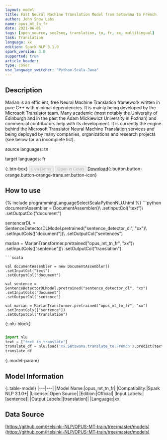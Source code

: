 ```yaml
---
layout: model
title: Fast Neural Machine Translation Model from Setswana to French
author: John Snow Labs
name: opus_mt_tn_fr
date: 2021-06-01
tags: [open_source, seq2seq, translation, tn, fr, xx, multilingual]
task: Translation
language: xx
edition: Spark NLP 3.1.0
spark_version: 3.0
supported: true
article_header:
type: cover
use_language_switcher: "Python-Scala-Java"
---
```


## Description

Marian is an efficient, free Neural Machine Translation framework written in pure C++ with minimal dependencies. It is mainly being developed by the Microsoft Translator team. Many academic (most notably the University of Edinburgh and in the past the Adam Mickiewicz University in Poznań) and commercial contributors help with its development.
It is currently the engine behind the Microsoft Translator Neural Machine Translation services and being deployed by many companies, organizations and research projects (see below for an incomplete list).

source languages: tn

target languages: fr

{:.btn-box}
<button class="button button-orange" disabled>Live Demo</button>
<button class="button button-orange" disabled>Open in Colab</button>
[Download](https://s3.amazonaws.com/auxdata.johnsnowlabs.com/public/models/opus_mt_tn_fr_xx_3.1.0_2.4_1622555918683.zip){:.button.button-orange.button-orange-trans.arr.button-icon}

## How to use



<div class="tabs-box" markdown="1">
{% include programmingLanguageSelectScalaPythonNLU.html %}
```python
documentAssembler = DocumentAssembler()\ 
.setInputCol("text")\ 
.setOutputCol("document")

sentencerDL = SentenceDetectorDLModel.pretrained("sentence_detector_dl", "xx")\ 
.setInputCols(["document"])\ 
.setOutputCol("sentences")

marian = MarianTransformer.pretrained("opus_mt_tn_fr", "xx")\ 
.setInputCols(["sentence"])\ 
.setOutputCol("translation")
```
```scala

val documentAssembler = new DocumentAssembler()
.setInputCol("text")
.setOutputCol("document")

val sentence = SentenceDetectorDLModel.pretrained("sentence_detector_dl", "xx")
.setInputCols("document")
.setOutputCol("sentence")

val marian = MarianTransformer.pretrained("opus_mt_tn_fr", "xx")
.setInputCols(["sentence"])
.setOutputCol("translation")
```

{:.nlu-block}
```python

import nlu
text = ["text to translate"]
translate_df = nlu.load('xx.Setswana.translate_to.French').predict(text, output_level='sentence')
translate_df
```
</div>

{:.model-param}
## Model Information

{:.table-model}
|---|---|
|Model Name:|opus_mt_tn_fr|
|Compatibility:|Spark NLP 3.1.0+|
|License:|Open Source|
|Edition:|Official|
|Input Labels:|[sentence]|
|Output Labels:|[translation]|
|Language:|xx|

## Data Source

[https://github.com/Helsinki-NLP/OPUS-MT-train/tree/master/models](https://github.com/Helsinki-NLP/OPUS-MT-train/tree/master/models)